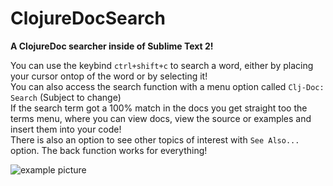 ClojureDocSearch  
================  
  
**A ClojureDoc searcher inside of Sublime Text 2!**

    
You can use the keybind `ctrl+shift+c` to search a word, either by placing your cursor ontop of the word or by selecting it!  
You can also access the search function with a menu option called `Clj-Doc: Search` (Subject to change)  
If the search term got a 100% match in the docs you get straight too the terms menu, where you can view docs, view the source or examples and insert them into your code!  
There is also an option to see other topics of interest with `See Also...` option. The back function works for everything!

![example picture](http://i.imgur.com/ODYpi.png "Example-pic")